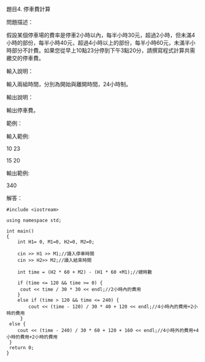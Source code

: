 題目4. 停車費計算

問題描述：

假設某個停車場的費率是停車2小時以內，每半小時30元，超過2小時，但未滿4小時的部份，每半小時40元，超過4小時以上的部份，每半小時60元，未滿半小時部分不計費。如果您從早上10點23分停到下午3點20分，請撰寫程式計算共需繳交的停車費。

輸入說明：

輸入兩組時間，分別為開始與離開時間，24小時制。

輸出說明：

輸出停車費。

範例：

輸入範例:

10 23

15 20

輸出範例:

340

解答：

    #include <iostream>

    using namespace std;

    int main()
    {
        int H1= 0, M1=0, H2=0, M2=0;

        cin >> H1 >> M1;//讀入停車時間 
        cin >> H2>> M2;//讀入結束時間

        int time = (H2 * 60 + M2) - (H1 * 60 +M1);//總時數 
    
        if (time <= 120 && time >= 0) {
         cout << time / 30 * 30 << endl;//2小時內的費用 
        }
        else if (time > 120 && time <= 240) {
            cout << (time - 120) / 30 * 40 + 120 << endl;//4小時內的費用+2小時的費用
         }
     else {
        cout << (time - 240) / 30 * 60 + 120 + 160 << endl;//4小時外的費用+4小時的費用+2小時的費用
     }
     return 0;
    }

